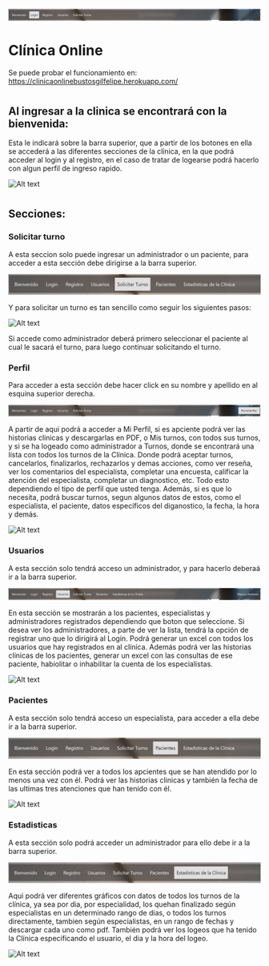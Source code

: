 ![Alt text](./src/assets/screenshots/loginBoton.png?raw=true)

# Clínica Online

Se puede probar el funcionamiento en: https://clinicaonlinebustosgilfelipe.herokuapp.com/
#
## Al ingresar a la clinica se encontrará con la bienvenida:
Esta le indicará sobre la barra superior, que a partir de los botones en ella se accederá a las diferentes secciones de la clínica, en la que podrá acceder al login y al registro, en el caso de tratar de logearse podrá hacerlo con algun perfil de ingreso rapido.

![Alt text](./src/assets/screenshots/GifBienvenido.gif?raw=true)

#
## Secciones:
### Solicitar turno
A esta seccion solo puede ingresar un administrador o un paciente, para acceder a esta sección debe dirigirse a la barra superior.

![Alt text](./src/assets/screenshots/SolicitarTurnoBotonBarra.png?raw=true)

Y para solicitar un turno es tan sencillo como seguir los siguientes pasos:

![Alt text](./src/assets/screenshots/GifSolicitarTurno.gif?raw=true)

Si accede como administrador deberá primero seleccionar el paciente al cual le sacará el turno, para luego continuar solicitando el turno.
### Perfil
Para acceder a esta sección debe hacer click en su nombre y apellido en al esquina superior derecha.

![Alt text](./src/assets/screenshots/perfilBoton.png?raw=true)

A partir de aqui podrá a acceder a Mi Perfil, si es apciente podrá ver las historias clinicas y descargarlas en PDF, o Mis turnos, con todos sus turnos, y si se ha logeado como administrador a Turnos, donde se encontrará una lista con todos los turnos de la Clínica. 
Donde podrá aceptar turnos, cancelarlos, finalizarlos, rechazarlos y demas acciones, como ver reseña, ver los comentarios del especialista, completar una encuesta, calificar la atención del especialista, completar un diagnostico, etc. Todo esto dependiendo el tipo de perfil que usted tenga.
Además, si es que lo necesita, podrá buscar turnos, segun algunos datos de estos, como el especialista, el paciente, datos específicos del diganostico, la fecha, la hora y demás.

![Alt text](./src/assets/screenshots/GifPerfil.gif?raw=true)

### Usuarios
A esta sección solo tendrá acceso un administrador, y para hacerlo deberaá ir a la barra superior.

![Alt text](./src/assets/screenshots/UsuariosBotonBarra.png?raw=true)

En esta sección se mostrarán a los pacientes, especialistas y administradores registrados dependiendo que boton que seleccione. Si desea ver los administradores, a parte de ver la lista, tendrá la opción de registrar uno que lo dirigirá al Login. Podrá generar un excel con todos los usuarios que hay registrados en al clínica.
Además podrá ver las historias clínicas de los pacientes, generar un excel con las consultas de ese paciente, habiolitar o inhabilitar la cuenta de los especialistas.

![Alt text](./src/assets/screenshots/GifUsuarios.gif?raw=true)

### Pacientes
A esta sección solo tendrá acceso un especialista, para acceder a ella debe ir a la barra superior.

![Alt text](./src/assets/screenshots/PacientesBotonBarra.png?raw=true)

En esta sección podrá ver a todos los apcientes que se han atendido por lo menos una vez con él. Podrá ver las historias clinicas y también la fecha de las ultimas tres atenciones que han tenido con él.

![Alt text](./src/assets/screenshots/GifPacientes.gif?raw=true)

### Estadisticas
A esta sección solo podrá acceder un administrador para ello debe ir a la barra superior.

![Alt text](./src/assets/screenshots/EstadisticasBotonBarra.png?raw=true)

Aqui podrá ver diferentes gráficos con datos de todos los turnos de la clínica, ya sea por dia, por especialidad, los quehan finalizado según especialistas en un determinado rango de dias, o todos los turnos directamente, tambien según especialistas, en un rango de fechas y descargar cada uno como pdf.
También podrá ver los logeos que ha tenido la Clínica especificando el usuario, el dia y la hora del logeo.

![Alt text](./src/assets/screenshots/GifEstadisticas.gif?raw=true)
